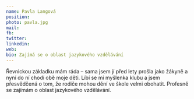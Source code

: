 ```yaml
---
name: Pavla Langová
position: 
photo: pavla.jpg
mail: 
fb: 
twitter: 
linkedin: 
web: 
bio: Zajímá se o oblast jazykového vzdělávání
---
```

Řevnickou základku mám ráda – sama jsem jí před lety prošla jako žákyně a nyní do ní chodí obě moje děti. Líbí se mi myšlenka klubu a jsem přesvědčená o tom, že rodiče mohou dění ve škole velmi obohatit. Profesně se zajímám o oblast jazykového vzdělávání.